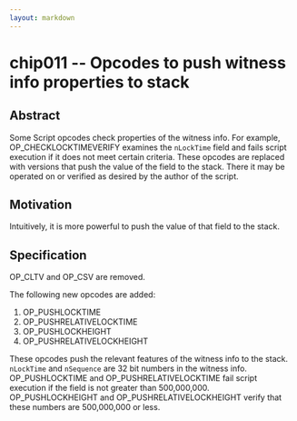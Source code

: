 ```yaml
---
layout: markdown
---
```


# chip011 -- Opcodes to push witness info properties to stack

## Abstract

Some Script opcodes check properties of the witness info. For example, OP_CHECKLOCKTIMEVERIFY examines the `nLockTime` field and fails script execution if it does not meet certain criteria. These opcodes are replaced with versions that push the value of the field to the stack. There it may be operated on or verified as desired by the author of the script.

## Motivation

Intuitively, it is more powerful to push the value of that field to the stack.

## Specification

OP_CLTV and OP_CSV are removed.

The following new opcodes are added:

1. OP_PUSHLOCKTIME
3. OP_PUSHRELATIVELOCKTIME
2. OP_PUSHLOCKHEIGHT
4. OP_PUSHRELATIVELOCKHEIGHT

These opcodes push the relevant features of the witness info to the stack. `nLockTime` and `nSequence` are 32 bit numbers in the witness info. OP_PUSHLOCKTIME and OP_PUSHRELATIVELOCKTIME fail script execution if the field is not greater than 500,000,000. OP_PUSHLOCKHEIGHT and OP_PUSHRELATIVELOCKHEIGHT verify that these numbers are 500,000,000 or less.
